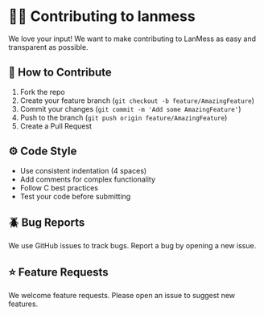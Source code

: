 # 🫵🏼 Contributing to lanmess

We love your input! We want to make contributing to LanMess as easy and transparent as possible.

## 👥 How to Contribute

1. Fork the repo
2. Create your feature branch (`git checkout -b feature/AmazingFeature`)
3. Commit your changes (`git commit -m 'Add some AmazingFeature'`)
4. Push to the branch (`git push origin feature/AmazingFeature`)
5. Create a Pull Request

## ⚙️ Code Style

- Use consistent indentation (4 spaces)
- Add comments for complex functionality
- Follow C best practices
- Test your code before submitting

## 🪲 Bug Reports

We use GitHub issues to track bugs. Report a bug by opening a new issue.

## ⭐️ Feature Requests

We welcome feature requests. Please open an issue to suggest new features.
